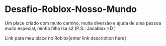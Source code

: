 # Desafio-Roblox-Nosso-Mundo
Um place criado com muito carinho, muita diversão e ajuda de uma pessoa muito especial, minha filha Isa s2 (P.S.: Jacablox =D )

Link para meu place no Roblox[enter link description here]

